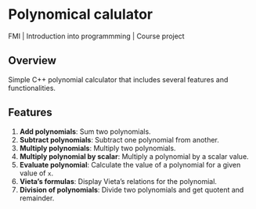 # Polynomical calulator
 FMI | Introduction into programmming | Course project

## Overview
Simple C++ polynomial calculator that includes several features and functionalities.

## Features
1. **Add polynomials**: Sum two polynomials.
2. **Subtract polynomials**: Subtract one polynomial from another.
3. **Multiply polynomials**: Multiply two polynomials.
4. **Multiply polynomial by scalar**: Multiply a polynomial by a scalar value.
5. **Evaluate polynomial**: Calculate the value of a polynomial for a given value of `x`.
6. **Vieta’s formulas**: Display Vieta’s relations for the polynomial.
7. **Division of polynomials**: Divide two polynomials and get quotent and remainder.
